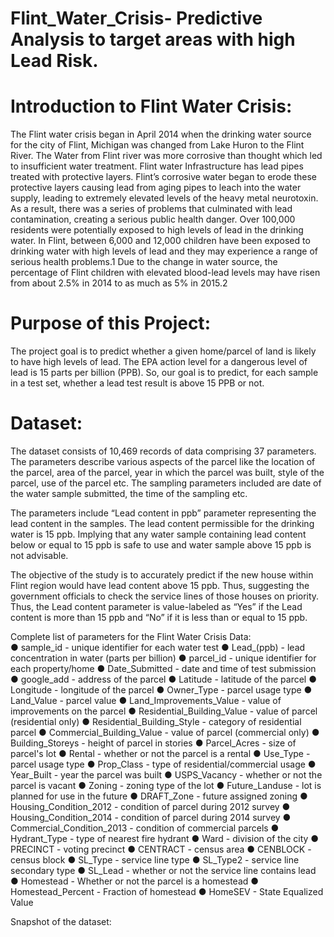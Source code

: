# Flint_Water_Crisis- Predictive Analysis to target areas with high Lead Risk.

# Introduction to Flint Water Crisis:
The Flint water crisis began in April 2014 when the drinking water source for the city of Flint, Michigan was changed from Lake Huron to the Flint River. The Water from Flint river was more corrosive than thought which led to insufficient water treatment. Flint water Infrastructure has lead pipes treated with protective layers. Flint’s corrosive water began to erode these protective layers causing lead from aging pipes to leach into the water supply, leading to extremely elevated levels of the heavy metal neurotoxin. As a result, there was a series of problems that culminated with lead contamination, creating a serious public health danger. Over 100,000 residents were potentially exposed to high levels of lead in the drinking water. In Flint, between 6,000 and 12,000 children have been exposed to drinking water with high levels of lead and they may experience a range of serious health problems.1 Due to the change in water source, the percentage of Flint children with elevated blood-lead levels may have risen from about 2.5% in 2014 to as much as 5% in 2015.2

# Purpose of this Project:
The project goal is to predict whether a given home/parcel of land is likely to have high levels of lead. The EPA action level for a dangerous level of lead is 15 parts per billion (PPB). So, our goal is to predict, for each sample in a test set, whether a lead test result is above 15 PPB or not.

# Dataset:
The dataset consists of 10,469 records of data comprising 37 parameters. The parameters describe various aspects of the parcel like the location of the parcel, area of the parcel, year in which the parcel was built, style of the parcel, use of the parcel etc. The sampling parameters included are date of the water sample submitted, the time of the sampling etc.

The parameters include “Lead content in ppb” parameter representing the lead content in the samples. The lead content permissible for the drinking water is 15 ppb. Implying that any water sample containing lead content below or equal to 15 ppb is safe to use and water sample above 15 ppb is not advisable.

The objective of the study is to accurately predict if the new house within Flint region would have lead content above 15 ppb. Thus, suggesting the government officials to check the service lines of those houses on priority. Thus, the Lead content parameter is value-labeled as “Yes” if the Lead content is more than 15 ppb and “No” if it is less than or equal to 15 ppb.

Complete list of parameters for the Flint Water Crisis Data:\
● sample_id - unique identifier for each water test
● Lead_(ppb) - lead concentration in water (parts per billion)
● parcel_id - unique identifier for each property/home
● Date_Submitted - date and time of test submission
● google_add - address of the parcel
● Latitude - latitude of the parcel
● Longitude - longitude of the parcel
● Owner_Type - parcel usage type
● Land_Value - parcel value
● Land_Improvements_Value - value of improvements on the parcel
● Residential_Building_Value - value of parcel (residential only)
● Residential_Building_Style - category of residential parcel
● Commercial_Building_Value - value of parcel (commercial only)
● Building_Storeys - height of parcel in stories
● Parcel_Acres - size of parcel's lot
● Rental - whether or not the parcel is a rental
● Use_Type - parcel usage type
● Prop_Class - type of residential/commercial usage
● Year_Built - year the parcel was built
● USPS_Vacancy - whether or not the parcel is vacant
● Zoning - zoning type of the lot
● Future_Landuse - lot is planned for use in the future
● DRAFT_Zone - future assigned zoning
● Housing_Condition_2012 - condition of parcel during 2012 survey
● Housing_Condition_2014 - condition of parcel during 2014 survey
● Commercial_Condition_2013 - condition of commercial parcels
● Hydrant_Type - type of nearest fire hydrant
● Ward - division of the city
● PRECINCT - voting precinct
● CENTRACT - census area
● CENBLOCK - census block
● SL_Type - service line type
● SL_Type2 - service line secondary type
● SL_Lead - whether or not the service line contains lead
● Homestead - Whether or not the parcel is a homestead
● Homestead_Percent - Fraction of homestead
● HomeSEV - State Equalized Value

Snapshot of the dataset:


